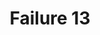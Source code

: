 ---
title: Failure 13
description: Failure of Success Criterion 1.1.1 and 1.4.1 due to having a text alternative that does not include information that is conveyed by color differences in the image
url: https://www.w3.org/WAI/WCAG21/Techniques/failures/F13
---